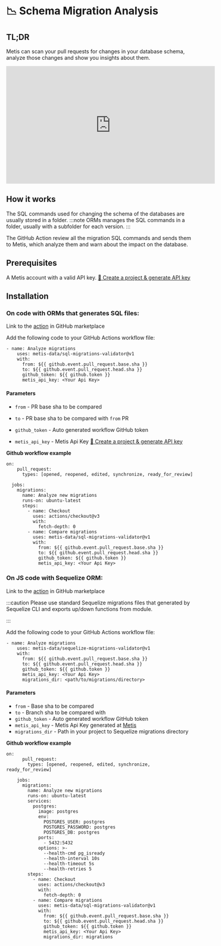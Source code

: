 # 📉 Schema Migration Analysis

## TL;DR

Metis can scan your pull requests for changes in your database schema, analyze those changes and show you insights about them.

<center>
<iframe width="560" height="315" src="https://www.youtube.com/embed/-ZwQGF5L3xQ?si=MOEg0Rsrxo2MhTiz" title="YouTube video player" frameborder="0" allow="accelerometer; autoplay; clipboard-write; encrypted-media; gyroscope; picture-in-picture; web-share" allowfullscreen></iframe>
</center>


## How it works

The SQL commands used for changing the schema of the databases are usually stored in a folder.
:::note
ORMs manages the SQL commands in a folder, usually with a subfolder for each version.
:::

The GitHub Action review all the migration SQL commands and sends them to Metis, which analyze them and warn about the impact on the database.

## Prerequisites

A Metis account with a valid API key. [🥽 Create a project & generate API key](../Create%20a%20project%20&%20generate%20API%20key.md)

## Installation

### On code with ORMs that generates SQL files:

Link to the [action](https://github.com/marketplace/actions/analyze-migrations) in GitHub marketplace

Add the following code to your GitHub Actions workflow file:

```
- name: Analyze migrations
    uses: metis-data/sql-migrations-validator@v1
    with:
      from: ${{ github.event.pull_request.base.sha }}
      to: ${{ github.event.pull_request.head.sha }}
      github_token: ${{ github.token }}
      metis_api_key: <Your Api Key>
```

#### Parameters

- `from` - PR base sha to be compared

- `to` - PR base sha to be compared with `from` PR

- `github_token` - Auto generated workflow GitHub token

- `metis_api_key` - Metis Api Key [🥽 Create a project & generate API key](../Create%20a%20project%20&%20generate%20API%20key.md)

**Github workflow example**

```
on:
    pull_request:
      types: [opened, reopened, edited, synchronize, ready_for_review]

  jobs:
    migrations:
      name: Analyze new migrations
      runs-on: ubuntu-latest
      steps:
        - name: Checkout
          uses: actions/checkout@v3
          with:
            fetch-depth: 0
        - name: Compare migrations
          uses: metis-data/sql-migrations-validator@v1
          with:
            from: ${{ github.event.pull_request.base.sha }}
            to: ${{ github.event.pull_request.head.sha }}
            github_token: ${{ github.token }}
            metis_api_key: <Your Api Key>
```

### On JS code with Sequelize ORM:

Link to the [action](https://github.com/marketplace/actions/analyze-sequelize-migrations) in GitHub marketplace

:::caution
Please use standard Sequelize migrations files that generated by Sequelize CLI and exports up/down functions from module.

:::

Add the following code to your GitHub Actions workflow file:

```
- name: Analyze migrations
    uses: metis-data/sequelize-migrations-validator@v1
    with:
      from: ${{ github.event.pull_request.base.sha }}
      to: ${{ github.event.pull_request.head.sha }}
      github_token: ${{ github.token }}
      metis_api_key: <Your Api Key>
      migrations_dir: <path/to/migrations/directory>
```

#### Parameters

- `from` - Base sha to be compared
- `to` - Branch sha to be compared with
- `github_token` - Auto generated workflow GitHub token
- `metis_api_key` - Metis Api Key generated at [Metis](https://app.metisdata.io/)
- `migrations_dir` - Path in your project to Sequelize migrations directory

**Github workflow example**

```
on:
      pull_request:
        types: [opened, reopened, edited, synchronize, ready_for_review]

    jobs:
      migrations:
        name: Analyze new migrations
        runs-on: ubuntu-latest
        services:
          postgres:
            image: postgres
            env:
              POSTGRES_USER: postgres
              POSTGRES_PASSWORD: postgres
              POSTGRES_DB: postgres
            ports:
              - 5432:5432
            options: >-
              --health-cmd pg_isready
              --health-interval 10s
              --health-timeout 5s
              --health-retries 5
        steps:
          - name: Checkout
            uses: actions/checkout@v3
            with:
              fetch-depth: 0
          - name: Compare migrations
            uses: metis-data/sql-migrations-validator@v1
            with:
              from: ${{ github.event.pull_request.base.sha }}
              to: ${{ github.event.pull_request.head.sha }}
              github_token: ${{ github.token }}
              metis_api_key: <Your Api Key>
              migrations_dir: migrations
```

